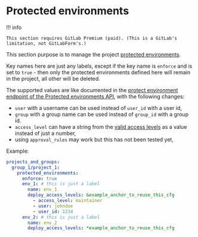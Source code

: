 # Protected environments

!!! info

    This section requires GitLab Premium (paid). (This is a GitLab's limitation, not GitLabForm's.)

This section purpose is to manage the project [protected environments](https://docs.gitlab.com/ee/ci/environments/protected_environments.html#protected-environments).

Key names here are just any labels, except if the key name is `enforce` and is set to `true` - then only the protected environments defined here will remain in the project, all other will be deleted.

The supported values are like documented in the [protect environment endpoint of the Protected environments API](https://docs.gitlab.com/ee/api/protected_environments.html#protect-repository-environments), with the following changes:

* `user` with a username can be used instead of `user_id` with a user id,
* `group` with a group name can be used instead of `group_id` with a group id.
* `access_level` can have a string from the [valid access levels](https://docs.gitlab.com/ee/api/protected_environments.html#valid-access-levels) as a value instead of just a number,
* using `approval_rules` may work but this has not been tested yet, 

Example:

```yaml
projects_and_groups:
  group_1/project_1:
    protected_environments:
      enforce: true
      env_1: # this is just a label
        name: env_1
        deploy_access_levels: &example_anchor_to_reuse_this_cfg
          - access_level: maintainer
          - user: johndoe
          - user_id: 1234
      env_2: # this is just a label
        name: env_2
        deploy_access_levels: *example_anchor_to_reuse_this_cfg
```
